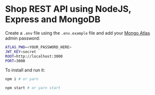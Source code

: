 # Shop REST API using NodeJS, Express and MongoDB

Create a `.env` file using the `.env.example` file and add your [Mongo Atlas](https://www.mongodb.com/cloud/atlas) admin password:

```sh
ATLAS_PWD=<YOUR_PASSWORD_HERE>
JWT_KEY=secret
ROOT=http://localhost:3000
PORT=3000
```

To install and run it:

```sh
npm i # or yarn

npm start # or yarn start
```
